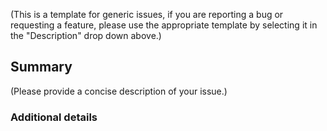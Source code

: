 (This is a template for generic issues, if you are reporting a bug or requesting
a feature, please use the appropriate template by selecting it in the
"Description" drop down above.)

## Summary

(Please provide a concise description of your issue.)

### Additional details
